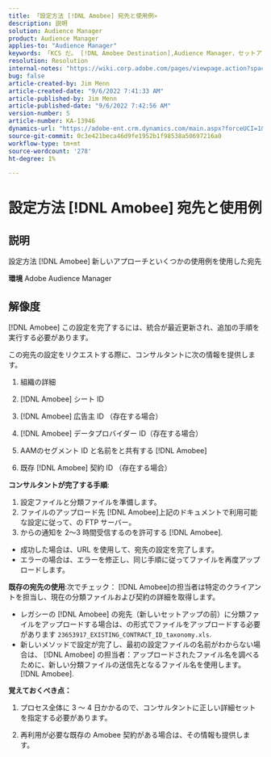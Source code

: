 ```yaml
---
title: 「設定方法 [!DNL Amobee] 宛先と使用例»
description: 説明
solution: Audience Manager
product: Audience Manager
applies-to: "Audience Manager"
keywords: 「KCS だ。 [!DNL Amobee Destination],Audience Manager，セットアップ»
resolution: Resolution
internal-notes: "https://wiki.corp.adobe.com/pages/viewpage.action?spaceKey=MCPI&title=Turn+Amobee+-+AAM+Destination"
bug: false
article-created-by: Jim Menn
article-created-date: "9/6/2022 7:41:33 AM"
article-published-by: Jim Menn
article-published-date: "9/6/2022 7:42:56 AM"
version-number: 5
article-number: KA-13946
dynamics-url: "https://adobe-ent.crm.dynamics.com/main.aspx?forceUCI=1&pagetype=entityrecord&etn=knowledgearticle&id=1aac9553-b72d-ed11-9db1-0022480866ad"
source-git-commit: 0c3e421beca46d9fe1952b1f98538a50697216a0
workflow-type: tm+mt
source-wordcount: '278'
ht-degree: 1%

---
```


# 設定方法 [!DNL Amobee] 宛先と使用例

## 説明


設定方法 [!DNL Amobee] 新しいアプローチといくつかの使用例を使用した宛先

<b>環境</b>
Adobe Audience Manager


## 解像度


[!DNL Amobee] この設定を完了するには、統合が最近更新され、追加の手順を実行する必要があります。

この宛先の設定をリクエストする際に、コンサルタントに次の情報を提供します。

1. 組織の詳細

2. [!DNL Amobee] シート ID

3. [!DNL Amobee] 広告主 ID （存在する場合）

4. [!DNL Amobee] データプロバイダー ID（存在する場合）

5. AAMのセグメント ID と名前をと共有する [!DNL Amobee]

6. 既存 [!DNL Amobee] 契約 ID （存在する場合）

<b>コンサルタントが完了する手順</b>:

1. 設定ファイルと分類ファイルを準備します。
2. ファイルのアップロード先 [!DNL Amobee]上記のドキュメントで利用可能な設定に従って、の FTP サーバー。
3. からの通知を 2～3 時間受信するのを許可する [!DNL Amobee].


- 成功した場合は、URL を使用して、宛先の設定を完了します。
- エラーの場合は、エラーを修正し、同じ手順に従ってファイルを再度アップロードします。


<b>既存の宛先の使用</b>:次でチェック： [!DNL Amobee]の担当者は特定のクライアントを担当し、現在の分類ファイルおよび契約の詳細を取得します。

- レガシーの [!DNL Amobee] の宛先（新しいセットアップの前）に分類ファイルをアップロードする場合は、の形式でファイルをアップロードする必要があります `23653917_EXISTING_CONTRACT_ID_taxonomy.xls`.
- 新しいメソッドで設定が完了し、最初の設定ファイルの名前がわからない場合は、 [!DNL Amobee] の担当者：アップロードされたファイル名を調べるために、新しい分類ファイルの送信先となるファイル名を使用します。 [!DNL Amobee].


<b>覚えておくべき点：</b>

1. プロセス全体に 3 ～ 4 日かかるので、コンサルタントに正しい詳細セットを指定する必要があります。

2. 再利用が必要な既存の Amobee 契約がある場合は、その情報も提供します。
